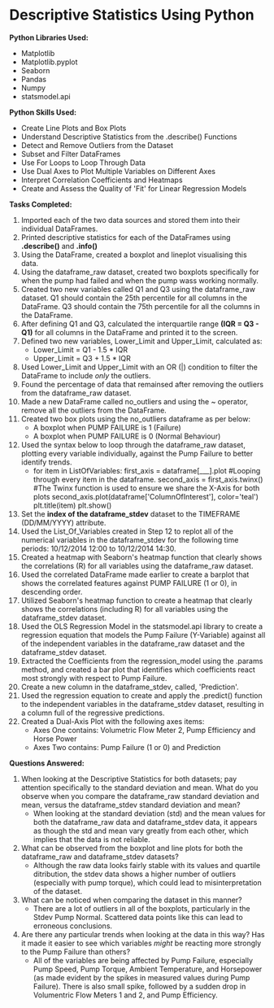 # Descriptive Statistics Using Python 

**Python Libraries Used:**
- Matplotlib
- Matplotlib.pyplot
- Seaborn
- Pandas
- Numpy
- statsmodel.api

**Python Skills Used:**
- Create Line Plots and Box Plots 
- Understand Descriptive Statistics from the .describe() Functions
- Detect and Remove Outliers from the Dataset
- Subset and Filter DataFrames 
- Use For Loops to Loop Through Data
- Use Dual Axes to Plot Multiple Variables on Different Axes 
- Interpret Correlation Coefficients and Heatmaps
- Create and Assess the Quality of 'Fit' for Linear Regression Models 

**Tasks Completed:**

1. Imported each of the two data sources and stored them into their individual DataFrames. 
2. Printed descriptive statistics for each of the DataFrames using **.describe()** and **.info()**
3. Using the DataFrame, created a boxplot  and lineplot visualising this data.
4. Using the dataframe_raw dataset, created two boxplots specifically for when the pump had failed and when the pump wass working normally. 
5. Created two new variables called Q1 and Q3 using the dataframe_raw dataset. Q1 should contain the 25th percentile for all columns in the DataFrame. Q3 should contain the 75th percentile  for all the columns in the DataFrame.
6. After defining Q1 and Q3, calculated the interquartile range **(IQR = Q3 - Q1)** for all columns in the DataFrame and printed it to the screen.
7. Defined two new variables, Lower_Limit and Upper_Limit, calculated as:
     -  Lower_Limit = Q1 - 1.5 * IQR </li>
     -  Upper_Limit = Q3 + 1.5 * IQR </li> 
8. Used Lower_Limit and Upper_Limit with an OR (|) condition to filter the DataFrame to include *only* the outliers.
9. Found the percentage of data that remainsed after removing the outliers from the dataframe_raw dataset.
10. Made a new DataFrame called no_outliers and using the ~ operator, remove all the outliers from the DataFrame.
11. Created two box plots using the no_outliers dataframe as per below:
     - A boxplot when PUMP FAILURE is 1 (Failure)
     - A boxplot when PUMP FAILURE is 0 (Normal Behaviour)
12. Used the syntax below to loop through the dataframe_raw dataset, plotting every variable individually, against the Pump Failure to better identify trends.
      - for item in ListOfVariables:
        first_axis = dataframe[___].plot #Looping through every item in the dataframe.
        second_axis = first_axis.twinx() #The Twinx function is used to ensure we share the X-Axis for both plots
        second_axis.plot(dataframe['ColumnOfInterest'], color='teal')
        plt.title(item)
        plt.show()
13. Set the **index of the dataframe_stdev** dataset to the TIMEFRAME (DD/MM/YYYY) attribute.
14. Used the List_Of_Variables created in Step 12 to replot all of the numerical variables in the dataframe_stdev for the following time periods:
     10/12/2014 12:00 to 10/12/2014 14:30.
15. Created a heatmap with Seaborn's heatmap function that clearly shows the correlations (R) for all variables using the dataframe_raw dataset.
16. Used the correlated DataFrame made earlier to create a barplot that shows the correlated features against PUMP FAILURE (1 or 0), in descending order.
17. Utilized Seaborn's heatmap function to create a heatmap that clearly shows the correlations (including R) for all variables using the dataframe_stdev dataset.
18. Used the OLS Regression Model in the statsmodel.api library to create a regression equation that models the Pump Failure (Y-Variable) against all of the independent variables in the dataframe_raw dataset and the dataframe_stdev dataset.
19. Extracted the Coefficients from the regression_model using the .params method, and created a bar plot that identifies which coefficients react most strongly with respect to Pump Failure.
20. Create a new column in the dataframe_stdev, called, 'Prediction'. 
21. Used the regression equation to create and apply the .predict() function to the independent variables in the dataframe_stdev dataset, resulting in a column full of the regressive predictions.
22. Created a Dual-Axis Plot with the following axes items:
     - Axes One contains: Volumetric Flow Meter 2, Pump Efficiency and Horse Power 
     - Axes Two contains: Pump Failure (1 or 0) and Prediction

**Questions Answered:**
1. When looking at the Descriptive Statistics for both datasets; pay attention specifically to the standard deviation and mean. 
What do you observe when you compare the dataframe_raw standard deviation and mean, versus the dataframe_stdev standard deviation and mean?
    - When looking at the standard deviation (std) and the mean values for both the dataframe_raw data and dataframe_stdev data, it appears as though the std and mean vary greatly from each other, which implies that the data is not reliable.
2. What can be observed from the boxplot and line plots for both the dataframe_raw and dataframe_stdev datasets?
     - Although the raw data looks fairly stable with its values and quartile ditribution, the stdev data shows a higher number of outliers (especially with pump torque), which could lead to misinterpretation of the dataset. 
3. What can be noticed when comparing the dataset in this manner?
     - There are a lot of outliers in all of the boxplots, particularly in the Stdev Pump Normal. Scattered data points like this can lead to erroneous conclusions.
4. Are there any particular trends when looking at the data in this way? Has it made it easier to see which variables *might* be reacting more strongly to the Pump Failure than others?
     - All of the variables are being affected by Pump Failure, especially Pump Speed, Pump Torque, Ambient Temperature, and Horsepower (as made evident by the spikes in measured values during Pump Failure). There is also small spike, followed by a sudden drop in Volumentric Flow Meters 1 and 2, and Pump Efficiency.
